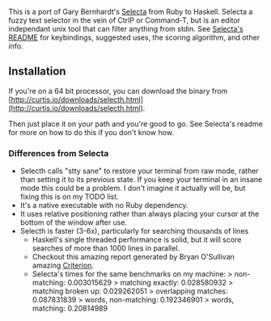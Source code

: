 This is a port of Gary Bernhardt's [Selecta](https://github.com/garybernhardt/selecta) from Ruby to Haskell. Selecta a fuzzy text selector in the vein of CtrlP or Command-T, but is an editor independant unix tool that can filter anything from stdin.  See [Selecta's README](https://github.com/garybernhardt/selecta/blob/master/README.md) for keybindings, suggested uses, the scoring algorithm, and other info.

## Installation
  If you're on a 64 bit processor, you can download the binary from [http://curtis.io/downloads/selecth.html](http://curtis.io/downloads/selecth.html). 

  Then just place it on your path and you're good to go. See Selecta's readme for more on how to do this if you don't know how. 

### Differences from Selecta
  - Selecth calls "stty sane" to restore your terminal from raw mode, rather than
    setting it to its previous state.  If you keep your terminal in an insane mode
    this could be a problem.  I don't imagine it actually will be, but fixing this is on my TODO list.
  - It's a native executable with no Ruby dependency. 
  - It uses relative positioning rather than always placing your cursor at the bottom of the window after use.
  - Selecth is faster (3-6x), particularly for searching thousands of lines
    - Haskell's single threaded performance is solid, but it will score searches of more than 1000 lines in parallel.
    - Checkout this amazing report generated by Bryan O'Sullivan amazing [Criterion](https://hackage.haskell.org/package/criterion).  
    - Selecta's times for the same benchmarks on my machine:
          > non-matching: 0.003015629
          > matching exactly: 0.028580932
          > matching broken up: 0.029262051
          > overlapping matches: 0.087831839
          > words, non-matching: 0.192346901
          > words, matching: 0.20814989
  

